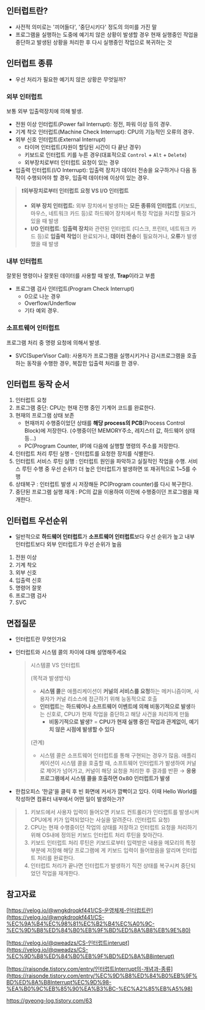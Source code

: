 ## 인터럽트란?

- 사전적 의미로는 '끼어들다', '중단시키다' 정도의 의미를 가진 말
- 프로그램을 실행하는 도중에 예기치 않은 상황이 발생할 경우 현재 실행중인 작업을 중단하고 발생된 상황을 처리한 후 다시 실행중인 작업으로 복귀하는 것

## 인터럽트 종류

- 우선 처리가 필요한 예기치 않은 상황은 무엇일까?

### 외부 인터럽트

보통 외부 입출력장치에 의해 발생.

- 전원 이상 인터럽트(Power fail Interrupt): 정전, 파워 이상 등의 경우.
- 기계 착오 인터럽트(Machine Check Interrupt): CPU의 기능적인 오류의 경우.
- 외부 신호 인터럽트(External Interrupt)
  - 타이머 인터럽트(자원이 할당된 시간이 다 끝난 경우)
  - 키보드로 인터럽트 키를 누른 경우(대표적으로 `Control` + `Alt` + `Delete`)
  - 외부장치로부터 인터럽트 요청이 있는 경우
- 입출력 인터럽트(I/O Interrupt): 입출력 장치가 데이터 전송을 요구하거나 다음 동작이 수행되어야 할 경우, 입출력 데이터에 이상이 있는 경우.

> **❗외부장치로부터 인터럽트 요청 VS I/O 인터럽트**
>
> - **외부 장치 인터럽트:** 외부 장치에서 발생하는 **모든 종류의 인터럽트** (키보드, 마우스, 네트워크 카드 등)로 하드웨어 장치에서 특정 작업을 처리할 필요가 있을 때 발생
> - **I/O 인터럽트**: **입출력 장치**와 관련된 인터럽트 (디스크, 프린터, 네트워크 카드 등)로 **입출력 작업**이 완료되거나, **데이터 전송**이 필요하거나, **오류**가 발생했을 때 발생

### 내부 인터럽트

잘못된 명령이나 잘못된 데이터를 사용할 때 발생, **Trap**이라고 부름

- 프로그램 검사 인터럽트(Program Check Interrupt)
  - 0으로 나눈 경우
  - Overflow/Underflow
  - 기타 예외 경우.

### 소프트웨어 인터럽트

프로그램 처리 중 명령 요청에 의해서 발생.

- SVC(SuperVisor Call): 사용자가 프로그램을 실행시키거나 감시프로그램을 호출하는 동작을 수행한 경우, 복잡한 입출력 처리를 한 경우.

## 인터럽트 동작 순서

1. 인터럽트 요청
2. 프로그램 중단: CPU는 현재 진행 중인 기계어 코드를 완료한다.
3. 현재의 프로그램 상태 보존
   - 현재까지 수행중이었던 상태를 **해당 process의 PCB**(Process Control Block)에 저장한다. (수행중이던 MEMORY주소, 레지스터 값, 하드웨어 상태 등...)
   - PC(Program Counter, IP)에 다음에 실행할 명령의 주소를 저장한다.
4. 인터럽트 처리 루틴 실행 - 인터럽트를 요청한 장치를 식별한다.
5. 인터럽트 서비스 루틴 실행 : 인터럽트 원인을 파악하고 실질적인 작업을 수행. 서비스 루틴 수행 중 우선 순위가 더 높은 인터럽트가 발생하면 또 재귀적으로 1~5를 수행
6. 상태복구 : 인터럽트 발생 시 저장해둔 PC(Program counter)를 다시 복구한다.
7. 중단된 프로그램 실행 재개 : PC의 값을 이용하여 이전에 수행중이던 프로그램을 재개한다.

## 인터럽트 우선순위

- 일반적으로 **하드웨어 인터럽트**가 **소프트웨어 인터럽트**보다 우선 순위가 높고 내부 인터럽트보다 외부 인터럽트가 우선 순위가 높음

1. 전원 이상
2. 기계 착오
3. 외부 신호
4. 입출력 신호
5. 명령어 잘못
6. 프로그램 검사
7. SVC

## 면접질문

- 인터럽트란 무엇인가요
- 인터럽트와 시스템 콜의 차이에 대해 설명해주세요

  > 시스템콜 VS 인터럽트
  >
  > (목적과 발생방식)
  >
  > - **시스템 콜**은 애플리케이션이 **커널의 서비스를 요청**하는 메커니즘이며, 사용자가 커널 리소스에 접근하기 위해 능동적으로 호출
  > - **인터럽트**는 **하드웨어나 소프트웨어 이벤트에 의해 비동기적으로 발생**하는 신호로, CPU가 현재 작업을 중단하고 해당 사건을 처리하게 만듦
  >   - **비동기적으로 발생?** = **CPU가 현재 실행 중인 작업과 관계없이, 예기치 않은 시점에 발생할 수 있다**
  >
  > (관계)
  >
  > - 시스템 콜은 소프트웨어 인터럽트를 통해 구현되는 경우가 많음. 애플리케이션이 시스템 콜을 호출할 때, 소프트웨어 인터럽트가 발생하여 커널로 제어가 넘어가고, 커널이 해당 요청을 처리한 후 결과를 반환 → **응용프로그램에서 시스템 콜을 호출하면 0x80 인터럽트가 발생**

- 한컴오피스 ‘한글’을 클릭 후 빈 화면에 커서가 깜빡이고 있다. 이때 Hello World를 작성하면 컴퓨터 내부에서 어떤 일이 발생하는가?

> 1.  키보드에서 사용자 입력이 들어오면 키보드 컨트롤러가 인터럽트를 발생시켜 CPU에게 키가 입력되었다는 사실을 알려준다. (인터럽트 요청)
> 2.  CPU는 현재 수행중이던 작업의 상태를 저장하고 인터럽트 요청을 처리하기 위해 OS내에 정의된 키보드 인터럽트 처리 루틴을 찾아간다.
> 3.  키보드 인터럽트 처리 루틴은 키보드로부터 입력받은 내용을 메모리의 특정 부분에 저장해 해당 프로그램에 게 키보드 입력이 들어왔음을 알리며 인터럽트 처리를 완료한다.
> 4.  인터럽트 처리가 끝나면 인터럽트가 발생하기 직전 상태를 복구시켜 중단되었던 작업을 재개한다.

## 참고자료

[https://velog.io/@wngkdroqkf441/CS-운영체제-인터럽트란](https://velog.io/@wngkdroqkf441/CS-%EC%9A%B4%EC%98%81%EC%B2%B4%EC%A0%9C-%EC%9D%B8%ED%84%B0%EB%9F%BD%ED%8A%B8%EB%9E%80)

[https://velog.io/@qweadzs/CS-인터럽트interupt](https://velog.io/@qweadzs/CS-%EC%9D%B8%ED%84%B0%EB%9F%BD%ED%8A%B8interupt)

[https://raisonde.tistory.com/entry/인터럽트Interrupt의-개념과-종류](https://raisonde.tistory.com/entry/%EC%9D%B8%ED%84%B0%EB%9F%BD%ED%8A%B8Interrupt%EC%9D%98-%EA%B0%9C%EB%85%90%EA%B3%BC-%EC%A2%85%EB%A5%98)

https://gyeong-log.tistory.com/63
